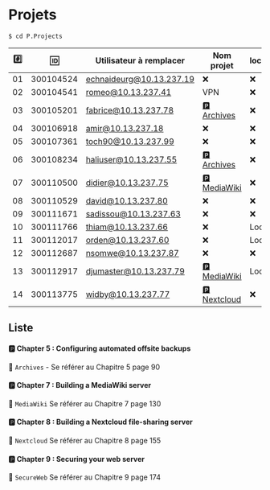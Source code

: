 # Projets



```
$ cd P.Projects
```

|:hash:| :id:      | Utilisateur à remplacer      | Nom projet       | local/cloud      | 
|------|-----------|------------------------------|------------------|------------------|
| 01   | 300104524 | echnaideurg@10.13.237.19     |:x:               |:x:               |
| 02   | 300104541 | romeo@10.13.237.41           | VPN               |:x:               |
| 03   | 300105201 | fabrice@10.13.237.78         |[:parking: Archives](README.md#parking-chapter-5--configuring-automated-offsite-backups)|:x:               |
| 04   | 300106918 | amir@10.13.237.18            |:x:               |:x:               |
| 05   | 300107361 | toch90@10.13.237.99          |:x:               |:x:               |
| 06   | 300108234 | haliuser@10.13.237.55        |[:parking: Archives](README.md#parking-chapter-5--configuring-automated-offsite-backups)|:x:               |
| 07   | 300110500 | didier@10.13.237.75          |[:parking: MediaWiki](README.md#parking-chapter-7--building-a-mediawiki-server)|:x:               |
| 08   | 300110529 | david@10.13.237.80           |:x:               |:x:               |
| 09   | 300111671 | sadissou@10.13.237.63        |:x:               |:x:               |
| 10   | 300111766 | thiam@10.13.237.66           |:x:               | Local            |
| 11   | 300112017 | orden@10.13.237.60           |:x:               | Local            |
| 12   | 300112687 | nsomwe@10.13.237.87          |:x:               |:x:               |
| 13   | 300112917 | djumaster@10.13.237.79       |[:parking: MediaWiki](README.md#parking-chapter-7--building-a-mediawiki-server)| Local            |
| 14   | 300113775 | widby@10.13.237.77           |[:parking: Nextcloud](README.md#parking-chapter-8--building-a-nextcloud-file-sharing-server)|:x:               |


## Liste 

#### :parking: Chapter 5 : Configuring automated offsite backups

:pushpin: `Archives` - Se référer au Chapitre 5 page 90

#### :parking: Chapter 7 : Building a MediaWiki server

:pushpin: `MediaWiki` Se référer au Chapitre 7 page 130

#### :parking: Chapter 8 : Building a Nextcloud file-sharing server

:pushpin: `Nextcloud` Se référer au Chapitre 8 page 155

#### :parking: Chapter 9 : Securing your web server

:pushpin: `SecureWeb` Se référer au Chapitre 9 page 174



